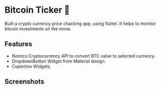 # Bitcoin Ticker 🤑

Built a crypto currency price chacking app, using flutter. It helps to monitor bitcoin investments on the move.

## Features
- Nomics Cryptocurrency API to convert BTC value to selected currency.
- DropdownButton Widget from Material design.
- Cupertino Widgets.

## Screenshots

